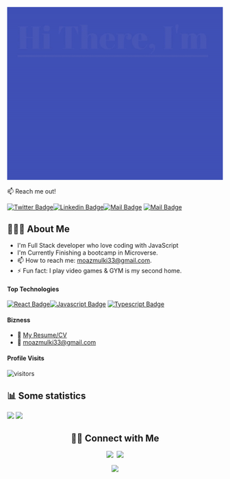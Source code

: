
<img src="./HiThere.gif"/>


:mailbox: Reach me out!

[![Twitter Badge](https://img.shields.io/badge/-@MoazMulki1-1ca0f1?style=flat&labelColor=1ca0f1&logo=twitter&logoColor=white&link=https://twitter.com/MoazMulki1)](https://twitter.com/MoazMulki1)[![Linkedin Badge](https://img.shields.io/badge/-mouaz-1368981bb?style=flat&labelColor=0e76a8&logo=linkedin&logoColor=white)](https://www.linkedin.com/in/mohammad-mouaz-molki-1368981bb/)[![Mail Badge](https://img.shields.io/badge/-@moazmulki-e84393?style=flat&labelColor=e84393&logo=instagram&logoColor=white)](https://instagram.com/moazmulki) [![Mail Badge](https://img.shields.io/badge/-moazmulki33-c0392b?style=flat&labelColor=c0392b&logo=gmail&logoColor=white)](mailto:moazmulki33@gmail.com)


## 👨🏻‍💻 About Me

- I'm Full Stack developer who love coding with JavaScript 
- I'm Currently Finishing a bootcamp in Microverse.
- 📫 How to reach me: moazmulki33@gmail.com.
- ⚡ Fun fact: I play video games & GYM is my second home.

#### Top Technologies

<!-- TODO: Make technologies links takes you to repositories -->

[![React Badge](https://img.shields.io/badge/-React-61DBFB?style=for-the-badge&labelColor=black&logo=react&logoColor=61DBFB)](#)[![Javascript Badge](https://img.shields.io/badge/-Javascript-F0DB4F?style=for-the-badge&labelColor=black&logo=javascript&logoColor=F0DB4F)](https://www.credential.net/28fef52c-8f84-42a6-8981-20fdf2fd7d0b) [![Typescript Badge](https://img.shields.io/badge/-Typescript-007acc?style=for-the-badge&labelColor=black&logo=typescript&logoColor=007acc)](https://www.credential.net/28fef52c-8f84-42a6-8981-20fdf2fd7d0b) 

#### Bizness
- :paperclip: [My Resume/CV](https://github.com/iammouaz/iammouaz/blob/main/Resume/Moaz%20Almulki.pdf)
- :email: moazmulki33@gmail.com


#### Profile Visits 

![visitors](https://visitor-badge.glitch.me/badge?page_id=iammouaz.iammouaz)


## 📊 Some statistics


<p float="left">
<a href="https://github.com/anuraghazra/github-readme-stats" target="_blank"><img src="https://github-readme-stats.vercel.app/api?username=iammouaz&count_private=true&show_icons=true&theme=merko" width="54%"/></a>
<a href="https://github.com/anuraghazra/github-readme-stats" target="_blank"><img src="https://github-readme-stats.vercel.app/api/top-langs/?username=iammouaz&layout=compact&theme=merko" width="44%"/></a>
</p>

<h2 align="center">🤝🏻 Connect with Me</h2>
<p align="center">
<a href="https://www.linkedin.com/in/mohammad-mouaz-molki-1368981bb/  " target="_blank"><img src="https://img.shields.io/badge/LinkedIn-0077B5?style=for-the-badge&logo=linkedin&logoColor=white"/></a>
&nbsp;<a href="https://twitter.com/MoazMulki1" target="_blank"><img src="https://img.shields.io/badge/Twitter-1DA1F2?style=for-the-badge&logo=twitter&logoColor=white"/></a>
</p>

<p align="center">
<img src="https://profile-counter.glitch.me/{iammouaz}/count.svg"/>
</p>